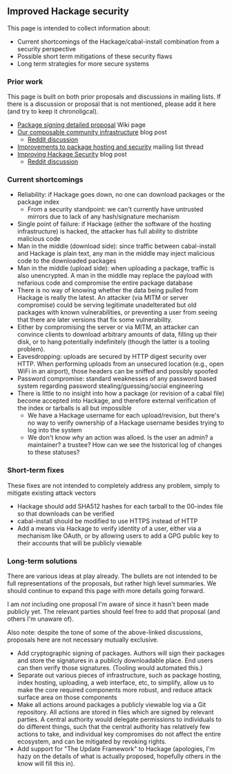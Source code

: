 ## Improved Hackage security

This page is intended to collect information about:

* Current shortcomings of the Hackage/cabal-install combination from a security perspective
* Possible short term mitigations of these security flaws
* Long term strategies for more secure systems

### Prior work

This page is built on both prior proposals and discussions in mailing lists. If
there is a discussion or proposal that is not mentioned, please add it here
(and try to keep it chronoligcal).

* [Package signing detailed proposal](https://github.com/commercialhaskell/commercialhaskell/wiki/Package-signing-detailed-propsal) Wiki page
* [Our composable community infrastructure](https://www.fpcomplete.com/blog/2015/03/composable-community-infrastructure) blog post
    * [Reddit discussion](http://www.reddit.com/r/haskell/comments/30dfxi/fpcomplete_blog_our_composable_community/)
* [Improvements to package hosting and security](https://groups.google.com/d/msg/commercialhaskell/PTbC0p_YFvk/8XqS8wDxgqEJ) mailing list thread
* [Improving Hackage Security](http://www.well-typed.com/blog/2015/04/improving-hackage-security/) blog post
    * [Reddit discussion](http://www.reddit.com/r/haskell/comments/32sezy/ongoing_work_to_improve_hackage_security/)

### Current shortcomings

* Reliability: if Hackage goes down, no one can download packages or the package index
    * From a security standpoint: we can't currently have untrusted mirrors due to lack of any hash/signature mechanism
* Single point of failure: if Hackage (either the software of the hosting infrastructure) is hacked, the attacker has full ability to distribte malicious code
* Man in the middle (download side): since traffic between cabal-install and Hackage is plain text, any man in the middle may inject malicious code to the downloaded packages
* Man in the middle (upload side): when uploading a package, traffic is also unencrypted. A man in the middle may replace the payload with nefarious code and compromise the entire package database
* There is no way of knowing whether the data being pulled from Hackage is really the latest. An attacker (via MITM or server compromise) could be serving legitimate unadelterated but old packages with known vulnerabilities, or preventing a user from seeing that there are later versions that fix some vulnerability.
* Either by compromising the server or via MITM, an attacker can convince clients to download arbitrary amounts of data, filling up their disk, or to hang potentially indefinitely (though the latter is a tooling problem).
* Eavesdropping: uploads are secured by HTTP digest security over HTTP. When performing uploads from an unsecured location (e.g., open WiFi in an airport), those headers can be sniffed and possibly spoofed
* Password compromise: standard weaknesses of any password based system regarding password stealing/guessing/social engineering
* There is little to no insight into how a package (or revision of a cabal file) become accepted into Hackage, and therefore external verification of the index or tarballs is all but impossible
    * We have a Hackage username for each upload/revision, but there's no way to verify ownership of a Hackage username besides trying to log into the system
    * We don't know *why* an action was alloed. Is the user an admin? a maintainer? a trustee? How can we see the historical log of changes to these statuses?

### Short-term fixes

These fixes are not intended to completely address any problem, simply to mitigate existing attack vectors

* Hackage should add SHA512 hashes for each tarball to the 00-index file so that downloads can be verified
* cabal-install should be modified to use HTTPS instead of HTTP
* Add a means via Hackage to verify identity of a user, either via a mechanism like OAuth, or by allowing users to add a GPG public key to their accounts that will be publicly viewable

### Long-term solutions

There are various ideas at play already. The bullets are not intended to be
full representations of the proposals, but rather high level summaries. We
should continue to expand this page with more details going forward.

I am *not* including one proposal I'm aware of since it hasn't been made
publicly yet. The relevant parties should feel free to add that proposal (and
others I'm unaware of).

Also note: despite the tone of some of the above-linked discussions, proposals
here are not necessary mutually exclusive.

* Add cryptographic signing of packages. Authors will sign their packages and store the signatures in a publicly downloadable place. End users can then verify those signatures. (Tooling would automated this.)
* Separate out various pieces of infrastructure, such as package hosting, index hosting, uploading, a web interface, etc, to simplify, allow us to make the core required components more robust, and reduce attack surface area on those components
* Make all actions around packages a publicly viewable log via a Git repository. All actions are stored in files which are signed by relevant parties. A central authority would delegate permissions to individuals to do different things, such that the central authority has relatively few actions to take, and individual key compromises do not affect the entire ecosystem, and can be mitigated by revoking rights.
* Add support for "The Update Framework" to Hackage (apologies, I'm hazy on the details of what is actually proposed, hopefully others in the know will fill this in).
